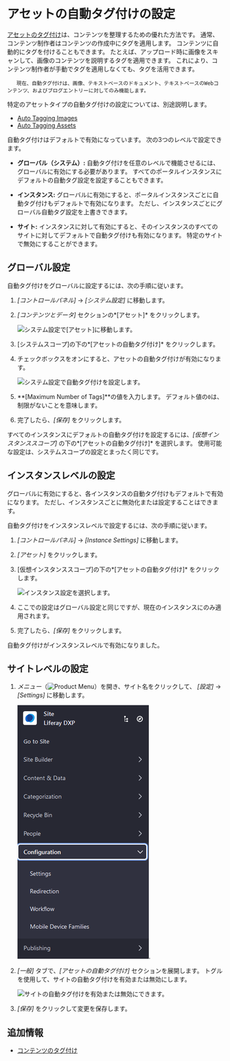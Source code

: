 # アセットの自動タグ付けの設定

[アセットのタグ付け](../tagging-content-and-managing-tags.md)は、コンテンツを整理するための優れた方法です。 通常、コンテンツ制作者はコンテンツの作成中にタグを適用します。 コンテンツに自動的にタグを付けることもできます。 たとえば、アップロード時に画像をスキャンして、画像のコンテンツを説明するタグを適用できます。 これにより、コンテンツ制作者が手動でタグを適用しなくても、タグを活用できます。

``` note::
   現在、自動タグ付けは、画像、テキストベースのドキュメント、テキストベースのWebコンテンツ、およびブログエントリーに対してのみ機能します。
```

特定のアセットタイプの自動タグ付けの設定については、別途説明します。

  - [Auto Tagging Images](./auto-tagging-images.md)
  - [Auto Tagging Assets](./auto-tagging-assets.md)

自動タグ付けはデフォルトで有効になっています。 次の3つのレベルで設定できます。

  - **グローバル（システム）:** 自動タグ付けを任意のレベルで機能させるには、グローバルに有効にする必要があります。 すべてのポータルインスタンスにデフォルトの自動タグ設定を設定することもできます。

  - **インスタンス:** グローバルに有効にすると、ポータルインスタンスごとに自動タグ付けもデフォルトで有効になります。 ただし、インスタンスごとにグローバル自動タグ設定を上書きできます。

  - **サイト:** インスタンスに対して有効にすると、そのインスタンスのすべてのサイトに対してデフォルトで自動タグ付けも有効になります。 特定のサイトで無効にすることができます。

## グローバル設定

自動タグ付けをグローバルに設定するには、次の手順に従います。

1.  *[コントロールパネル]* → *[システム設定]* に移動します。

2.  *[コンテンツとデータ]* セクションの*[アセット]* をクリックします。

    ![システム設定で[アセット]に移動します。](./configuring-asset-auto-tagging/images/01.png)

3.  [システムスコープ]の下の*[アセットの自動タグ付け]* をクリックします。

4.  チェックボックスをオンにすると、アセットの自動タグ付けが有効になります。

    ![システム設定で自動タグ付けを設定します。](./configuring-asset-auto-tagging/images/02.png)

5.  **[Maximum Number of Tags]**の値を入力します。 デフォルト値の`0`は、制限がないことを意味します。

6.  完了したら、*[保存]* をクリックします。

すべてのインスタンスにデフォルトの自動タグ付けを設定するには、*[仮想インスタンススコープ]* の下の*[アセットの自動タグ付け]* を選択します。 使用可能な設定は、システムスコープの設定とまったく同じです。

## インスタンスレベルの設定

グローバルに有効にすると、各インスタンスの自動タグ付けもデフォルトで有効になります。 ただし、インスタンスごとに無効化または設定することはできます。

自動タグ付けをインスタンスレベルで設定するには、次の手順に従います。

1.  *[コントロールパネル]* → *[Instance Settings]* に移動します。

2.  *[アセット]* をクリックします。

3.  [仮想インスタンススコープ]の下の*[アセットの自動タグ付け]* をクリックします。

    ![インスタンス設定を選択します。](./configuring-asset-auto-tagging/images/03.png)

4.  ここでの設定はグローバル設定と同じですが、現在のインスタンスにのみ適用されます。

5.  完了したら、*[保存]* をクリックします。

自動タグ付けがインスタンスレベルで有効になりました。

## サイトレベルの設定

1.  *メニュー*（![Product Menu](../../../images/icon-menu.png)）を開き、サイト名をクリックして、 *[設定]* → *[Settings]* に移動します。

    ![サイト設定に移動します。](./configuring-asset-auto-tagging/images/04.png).

2.  *[一般]* タブで、*[アセットの自動タグ付け]* セクションを展開します。 トグルを使用して、サイトの自動タグ付けを有効または無効にします。

    ![サイトの自動タグ付けを有効または無効にできます。](./configuring-asset-auto-tagging/images/05.png)

3.  *[保存]* をクリックして変更を保存します。

## 追加情報

  - [コンテンツのタグ付け](../tagging-content-and-managing-tags.md)
